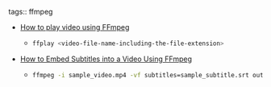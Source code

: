 tags:: ffmpeg

- [How to play video using FFmpeg](https://askubuntu.com/a/750759)
	- ```bash
	  ffplay <video-file-name-including-the-file-extension>
	  ```
- [How to Embed Subtitles into a Video Using FFmpeg](https://www.baeldung.com/linux/subtitles-ffmpeg)
	- ```bash
	  ffmpeg -i sample_video.mp4 -vf subtitles=sample_subtitle.srt output_video_with_srt.mp4
	  ```